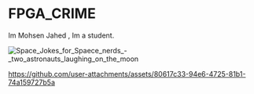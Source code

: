 # FPGA_CRIME
Im Mohsen Jahed , Im a student.


![Space_Jokes_for_Spaece_nerds_-_two_astronauts_laughing_on_the_moon](https://github.com/user-attachments/assets/5fe3d0cb-c19b-496f-881d-e618f0e6e4b2)





https://github.com/user-attachments/assets/80617c33-94e6-4725-81b1-74a159727b5a

